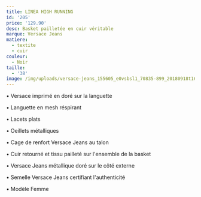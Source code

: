 ```yaml
---
title: LINEA HIGH RUNNING
id: '205'
price: '129.90'
desc: Basket pailletée en cuir véritable
marque: Versace Jeans
matiere:
  - textite
  - cuir
couleur:
  - Noir
taille:
  - '38'
image: /img/uploads/versace-jeans_155605_e0vsbsl1_70835-899_20180918t163847_01.jpg
---
```

• Versace imprimé en doré sur la languette

• Languette en mesh réspirant 

• Lacets plats

• Oeillets métalliques

• Cage de renfort Versace Jeans au talon 

• Cuir retourné et tissu pailleté sur l'ensemble de la basket

• Versace Jeans métallique doré sur le côté externe 

• Semelle Versace Jeans certifiant l'authenticité

• Modèle Femme

